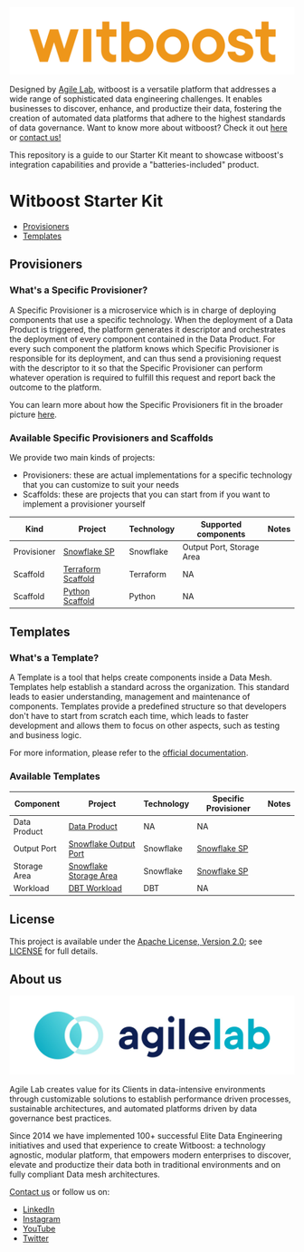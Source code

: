 <p align="center">
    <a href="https://www.agilelab.it/witboost">
        <img src="docs/img/witboost_logo.svg" alt="witboost" width=600 >
    </a>
</p>

Designed by [Agile Lab](https://www.agilelab.it/), witboost is a versatile platform that addresses a wide range of sophisticated data engineering challenges. It enables businesses to discover, enhance, and productize their data, fostering the creation of automated data platforms that adhere to the highest standards of data governance. Want to know more about witboost? Check it out [here](https://www.agilelab.it/witboost) or [contact us!](https://www.agilelab.it/contacts)

This repository is a guide to our Starter Kit meant to showcase witboost's integration capabilities and provide a "batteries-included" product.

# Witboost Starter Kit

- [Provisioners](#provisioners)
- [Templates](#templates)

## Provisioners

### What's a Specific Provisioner?

A Specific Provisioner is a microservice which is in charge of deploying components that use a specific technology. When the deployment of a Data Product is triggered, the platform generates it descriptor and orchestrates the deployment of every component contained in the Data Product. For every such component the platform knows which Specific Provisioner is responsible for its deployment, and can thus send a provisioning request with the descriptor to it so that the Specific Provisioner can perform whatever operation is required to fulfill this request and report back the outcome to the platform.

You can learn more about how the Specific Provisioners fit in the broader picture [here](https://docs.witboost.agilelab.it/docs/p2_arch/p1_intro/#deploy-flow).

### Available Specific Provisioners and Scaffolds

We provide two main kinds of projects:
- Provisioners: these are actual implementations for a specific technology that you can customize to suit your needs
- Scaffolds: these are projects that you can start from if you want to implement a provisioner yourself

| Kind        | Project                                                                                  | Technology | Supported components      | Notes |
|-------------|------------------------------------------------------------------------------------------|------------|---------------------------|-------|
| Provisioner | [Snowflake SP](https://github.com/agile-lab-dev/witboost-snowflake-specific-provisioner) | Snowflake  | Output Port, Storage Area |       |
| Scaffold    | [Terraform Scaffold](https://github.com/agile-lab-dev/witboost-terraform-scaffold)       | Terraform  | NA                        |       |
| Scaffold    | [Python Scaffold](https://github.com/agile-lab-dev/witboost-python-scaffold)             | Python     | NA                        |       |

## Templates

### What's a Template?

A Template is a tool that helps create components inside a Data Mesh. Templates help establish a standard across the organization. This standard leads to easier understanding, management and maintenance of components. Templates provide a predefined structure so that developers don't have to start from scratch each time, which leads to faster development and allows them to focus on other aspects, such as testing and business logic.

For more information, please refer to the [official documentation](https://docs.witboost.agilelab.it/docs/p1_user/p6_advanced/p6_1_templates/#getting-started).

### Available Templates

| Component    | Project                                                                                             | Technology | Specific Provisioner                                                                      | Notes |
|--------------|-----------------------------------------------------------------------------------------------------|------------|-------------------------------------------------------------------------------------------|-------|
| Data Product | [Data Product](https://github.com/agile-lab-dev/witboost-data-product-template)                     | NA         | NA                                                                                        |       |
| Output Port  | [Snowflake Output Port](https://github.com/agile-lab-dev/witboost-snowflake-output-port-template)   | Snowflake  | [Snowflake SP](https://github.com/agile-lab-dev/witboost-snowflake-specific-provisioner)  |       |
| Storage Area | [Snowflake Storage Area](https://github.com/agile-lab-dev/witboost-snowflake-storage-area-template) | Snowflake  | [Snowflake SP](https://github.com/agile-lab-dev/witboost-snowflake-specific-provisioner)  |       |
| Workload     | [DBT Workload](https://github.com/agile-lab-dev/witboost-dbt-workload-template)                     | DBT        | NA                                                                                        |       |

## License

This project is available under the [Apache License, Version 2.0](https://opensource.org/licenses/Apache-2.0); see [LICENSE](LICENSE) for full details.

## About us

<p align="center">
    <a href="https://www.agilelab.it">
        <img src="docs/img/agilelab_logo.jpg" alt="Agile Lab" width=600>
    </a>
</p>

Agile Lab creates value for its Clients in data-intensive environments through customizable solutions to establish performance driven processes, sustainable architectures, and automated platforms driven by data governance best practices.

Since 2014 we have implemented 100+ successful Elite Data Engineering initiatives and used that experience to create Witboost: a technology agnostic, modular platform, that empowers modern enterprises to discover, elevate and productize their data both in traditional environments and on fully compliant Data mesh architectures.

[Contact us](https://www.agilelab.it/contacts) or follow us on:
- [LinkedIn](https://www.linkedin.com/company/agile-lab/)
- [Instagram](https://www.instagram.com/agilelab_official/)
- [YouTube](https://www.youtube.com/channel/UCTWdhr7_4JmZIpZFhMdLzAA)
- [Twitter](https://twitter.com/agile__lab)


